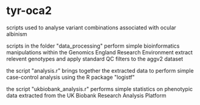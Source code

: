 # tyr-oca2
scripts used to analyse variant combinations associated with ocular albinism

scripts in the folder "data_processing" perform simple bioinformatics manipulations within the Genomics England Research Environment extract relevent genotypes
and apply standard QC filters to the aggv2 dataset

the script "analysis.r" brings together the extracted data to perform simple case-control analysis using the R package "logistf"

the script "ukbiobank_analysis.r" performs simple statistics on phenotypic data extracted from the UK Biobank Research Analysis Platform
